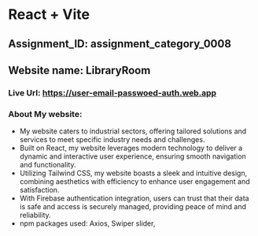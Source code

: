 # React + Vite

## Assignment_ID: assignment_category_0008

## Website name: LibraryRoom

### Live Url: https://user-email-passwoed-auth.web.app

### About My website:
- My website caters to industrial sectors, offering tailored solutions and services to meet specific industry needs and challenges.
- Built on React, my website leverages modern technology to deliver a dynamic and interactive user experience, ensuring smooth navigation and functionality.
-  Utilizing Tailwind CSS, my website boasts a sleek and intuitive design, combining aesthetics with efficiency to enhance user engagement and satisfaction.
- With Firebase authentication integration, users can trust that their data is safe and access is securely managed, providing peace of mind and reliability.
- npm packages used: Axios, Swiper slider,
